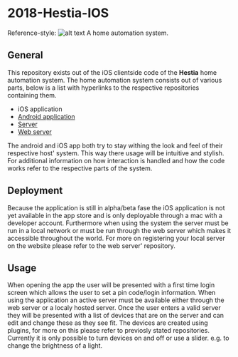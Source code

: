 # 2018-Hestia-IOS
Reference-style: 
![alt text][logo] A home automation system.

## General
This repository exists out of the iOS clientside code of the __Hestia__ home automation system. The home automation system consists out of various parts, below is a list with hyperlinks to the respective repositories containing them.
- iOS application
- [Android application](https://github.com/RUGSoftEng/2017-Hestia-Client)
- [Server](https://github.com/RUGSoftEng/2017-Hestia-Server)
- [Web server](https://github.com/RUGSoftEng/2018-Hestia-Web)

The android and iOS app both try to stay withing the look and feel of their respective host' system. This way there usage will be intuitive and stylish.
For additional information on how interaction is handled and how the code works refer to the respective parts of the system.

## Deployment
Because the application is still in alpha/beta fase the iOS application is not yet available in the app store and is only deployable through a mac with a developer account. Furthermore when using the system the server must be run in a local network or must be run through the web server which makes it accessible throughout the world. For more on registering your local server on the website please refer to the web server' repository.
## Usage
When opening the app the user will be presented with a first time login screen which allows the user to set a pin code/login information. When using the application an active server must be available either through the web server or a localy hosted server. Once the user enters a valid server they will be presented with a list of devices that are on the server and can edit and change these as they see fit. The devices are created using plugins, for more on this please refer to previosly stated repositories. Currently it is only possible to turn devices on and off or use a slider. e.g. to change the brightness of a light.

[logo]: https://github.com/RUGSoftEng/2018-Hestia-IOS/tree/development/docs/images/logo_transparent.png "Hestia logo"